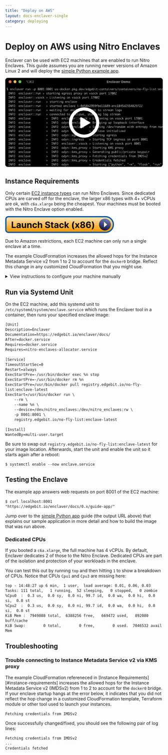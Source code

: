 ```yaml
---
title: "Deploy on AWS"
layout: docs-enclaver-single
category: deploying
---
```


# Deploy on AWS using Nitro Enclaves

Enclaver can be used with EC2 machines that are enabled to run Nitro Enclaves. This guide assumes you are running newer versions of Amazon Linux 2 and will deploy the [simple Python example app][app].

[![No-Fly demo on YouTube](img/thumb-run.png)](https://www.youtube.com/watch?v=MBXxzeiGYew)

## Instance Requirements

Only certain [EC2 instance types][instance-req] can run Nitro Enclaves. Since dedicated CPUs are carved off for the enclave, the larger x86 types with 4+ vCPUs are ok, with `c6a.xlarge` being the cheapest. Your machines must be booted with the Nitro Enclave option enabled.

[![CloudFormation](img/launch-stack-x86.svg)][cloudformation-x86]

Due to Amazon restrictions, each EC2 machine can only run a single enclave at a time.

The example CloudFormation increases the allowed hops for the Instance Metadata Service v2 from 1 to 2 to account for the `docker0` bridge. Reflect this change in any customized CloudFormation that you might use.

<details>
  <summary>View instructions to configure your machine manually</summary>

First, install the Nitro Enclave packages:

```console
$ amazon-linux-extras install aws-nitro-enclaves-cli
$ yum install aws-nitro-enclaves-cli-devel -y
```

Then, give your user access to the Nitro Enclaves and Docker groups:

```console
$ usermod -aG ne ec2-user
$ usermod -aG docker ec2-user
```

Last, configure the resources to dedicate to your enclaves:

```console
$ sed -i 's/cpu_count: 2/cpu_count: 1/g' /etc/nitro_enclaves/allocator.yaml
$ sed -i 's/memory_mib: 512/memory_mib: 3072/g' /etc/nitro_enclaves/allocator.yaml
$ systemctl start nitro-enclaves-allocator.service && sudo systemctl enable nitro-enclaves-allocator.service
$ systemctl start docker && sudo systemctl enable docker
```

Starting the Nitro allocator at boot is important because hugepages needs to find contiguous sections of RAM, which is easy when nothing is using your RAM yet.

Unless you started your instance with a modified `HttpPutResponseHopLimit` from 1 to 2, you will need to run your container with host networking (`--net=host`) instead of the example shown below in order to connect to the instance metadata service.

</details>

## Run via Systemd Unit

On the EC2 machine, add this systemd unit to `/etc/systemd/system/enclave.service` which runs the Enclaver tool in a container, then runs your specified enclave image:

```systemd
[Unit]
Description=Enclaver
Documentation=https://edgebit.io/enclaver/docs/
After=docker.service
Requires=docker.service
Requires=nitro-enclaves-allocator.service

[Service]
TimeoutStartSec=0
Restart=always
ExecStartPre=-/usr/bin/docker exec %n stop
ExecStartPre=-/usr/bin/docker rm %n
ExecStartPre=/usr/bin/docker pull registry.edgebit.io/no-fly-list:enclave-latest
ExecStart=/usr/bin/docker run \
    --rm \
    --name %n \
    --device=/dev/nitro_enclaves:/dev/nitro_enclaves:rw \
    -p 8001:8001 \
    registry.edgebit.io/no-fly-list:enclave-latest

[Install]
WantedBy=multi-user.target
```

Be sure to swap out `registry.edgebit.io/no-fly-list:enclave-latest` for your image location. Afterwards, start the unit and enable the unit so it starts again after a reboot:

```console
$ systemctl enable --now enclave.service
```

## Testing the Enclave

The example app answers web requests on port 8001 of the EC2 machine:

```console
$ curl localhost:8001
"https://edgebit.io/enclaver/docs/0.x/guide-app/"
```

Jump over to the [simple Python app][app] guide (the output URL above) that explains our sample application in more detail and how to build the image that was run above.

### Dedicated CPUs

If you booted a `c6a.xlarge`, the full machine has 4 vCPUs. By default, Enclaver dedicates 2 of those to the Nitro Enclave. Dedicated CPUs are part of the isolation and protection of your workloads in the enclave.

You can test this out by running `top` and then hitting `1` to show a breakdown of CPUs. Notice that CPUs `Cpu1` and `Cpu3` are missing here:

```
top - 14:48:27 up 6 min,  1 user,  load average: 0.01, 0.06, 0.03
Tasks: 111 total,   1 running,  52 sleeping,   0 stopped,   0 zombie
%Cpu0  :  0.3 us,  0.0 sy,  0.0 ni, 99.7 id,  0.0 wa,  0.0 hi,  0.0 si,  0.0 st
%Cpu2  :  0.3 us,  0.0 sy,  0.0 ni, 99.7 id,  0.0 wa,  0.0 hi,  0.0 si,  0.0 st
KiB Mem :  7949808 total,  6388256 free,   669472 used,   892080 buff/cache
KiB Swap:        0 total,        0 free,        0 used.  7046532 avail Mem
```

## Troubleshooting

### Trouble connecting to Instance Metadata Service v2 via KMS proxy

The example CloudFormation refereneced in [Instance Requirements][#instance-requirements] increases the allowed hops for the Instance Metadata Service v2 (IMDSv2) from 1 to 2 to account for the `docker0` bridge. If your enclave startup hangs at the error below, it indicates that you did not reflect the hop change in a customized CloudFormation template, Terraform module or other tool used to launch your instances.

```
Fetching credentials from IMDSv2
```

Once successfully changed/fixed, you should see the following pair of log lines:

```
Fetching credentials from IMDSv2
...
Credentials fetched
```

[cloudformation-x86]: https://us-east-1.console.aws.amazon.com/cloudformation/home?region=us-east-1#/stacks/create/review?templateURL=https://enclaver-cloudformation.s3.amazonaws.com/enclaver.cloudformation-x86.yaml&stackName=Enclaver-Demo
[cloudformation-arm]: https://us-east-1.console.aws.amazon.com/cloudformation/home?region=us-east-1#/stacks/create/review?templateURL=https://enclaver-cloudformation.s3.amazonaws.com/enclaver.cloudformation-arm.yaml&stackName=Enclaver-Demo
[app]: guide-app.md
[instance-req]: https://docs.aws.amazon.com/enclaves/latest/user/nitro-enclave.html#nitro-enclave-reqs
